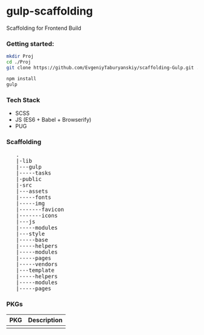 # gulp-scaffolding
Scaffolding for Frontend Build

### Getting started:
```sh
mkdir Proj
cd ./Proj
git clone https://github.com/EvgeniyTaburyanskiy/scaffolding-Gulp.git .

npm install
gulp
```

### Tech Stack

* SCSS
* JS (ES6 + Babel + Browserify)
* PUG

### Scaffolding
<pre>
   .
   |-lib
   |---gulp
   |-----tasks
   |-public
   |-src
   |---assets
   |-----fonts
   |-----img
   |-------favicon
   |-------icons
   |---js
   |-----modules
   |---style
   |-----base
   |-----helpers
   |-----modules
   |-----pages
   |-----vendors
   |---template
   |-----helpers
   |-----modules
   |-----pages
</pre>

### PKGs

PKG                 | Description
------------------- |------------------- 
     | 
